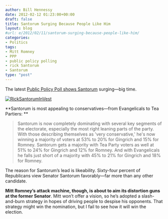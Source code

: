 ```yaml
---
author: Bill Hennessy
date: 2012-02-12 01:23:00+00:00
draft: false
title: Santorum Surging Because People Like Him
layout: blog
#url: e/2012/02/11/santorum-surging-because-people-like-him/
categories:
- Politics
tags:
- Mitt Romney
- PPP
- public policy polling
- rick Santorum
- Santorum
type: "post"
---
```


The latest [Public Policy Poll shows Santorum](https://www.publicpolicypolling.com/main/2012/02/santorum-surges-into-the-lead.html) surging—big time.

[![RickSantorumInVest](https://hennessysview.com/wp-content/uploads/2012/02/RickSantorumInVest_thumb.jpg)
](https://hennessysview.com/wp-content/uploads/2012/02/RickSantorumInVest.jpg)

**Santorum is most appealing to conservatives—from Evangelicals to Tea Partiers: **

> Santorum is now completely dominating with several key segments of the electorate, especially the most right leaning parts of the party. With those describing themselves as 'very conservative,' he's now winning a majority of voters at 53% to 20% for Gingrich and 15% for Romney. Santorum gets a majority with Tea Party voters as well at 51% to 24% for Gingrich and 12% for Romney. And with Evangelicals he falls just short of a majority with 45% to 21% for Gingrich and 18% for Romney.
> 
> 

The reason for Santorum’s lead is likeability. Sixty-four percent of Republicans view Senator Santorum favorably—far more than any other candidate. 

**Mitt Romney’s attack machine, though, is about to aim its distortion guns at the former Senator**. Mitt won’t offer a vision, so he’s adopted a slash-and-burn strategy in hopes of driving people to despise his opponents. That strategy might win the nomination, but I fail to see how it will win the election.
